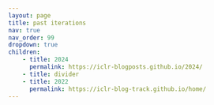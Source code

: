 ```yaml
---
layout: page
title: past iterations
nav: true
nav_order: 99
dropdown: true
children: 
    - title: 2024
      permalink: https://iclr-blogposts.github.io/2024/
    - title: divider
    - title: 2022
      permalink: https://iclr-blog-track.github.io/home/
---
```

